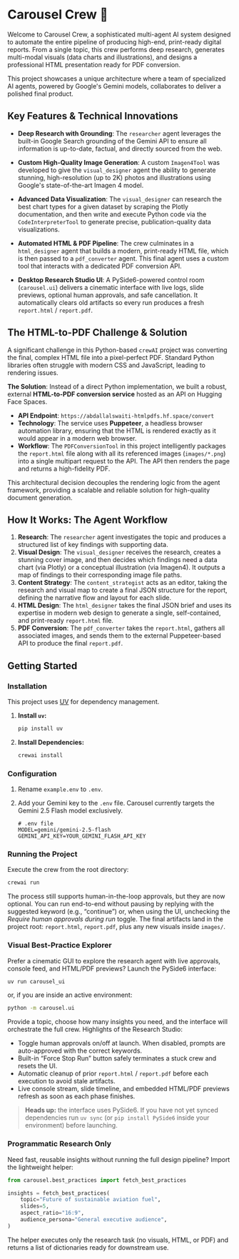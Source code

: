 # Carousel Crew 🎠

Welcome to Carousel Crew, a sophisticated multi-agent AI system designed to automate the entire pipeline of producing high-end, print-ready digital reports. From a single topic, this crew performs deep research, generates multi-modal visuals (data charts and illustrations), and designs a professional HTML presentation ready for PDF conversion.

This project showcases a unique architecture where a team of specialized AI agents, powered by Google's Gemini models, collaborates to deliver a polished final product.

## Key Features & Technical Innovations

-   **Deep Research with Grounding**: The `researcher` agent leverages the built-in Google Search grounding of the Gemini API to ensure all information is up-to-date, factual, and directly sourced from the web.

-   **Custom High-Quality Image Generation**: A custom `Imagen4Tool` was developed to give the `visual_designer` agent the ability to generate stunning, high-resolution (up to 2K) photos and illustrations using Google's state-of-the-art Imagen 4 model.

-   **Advanced Data Visualization**: The `visual_designer` can research the best chart types for a given dataset by scraping the Plotly documentation, and then write and execute Python code via the `CodeInterpreterTool` to generate precise, publication-quality data visualizations.

-   **Automated HTML & PDF Pipeline**: The crew culminates in a `html_designer` agent that builds a modern, print-ready HTML file, which is then passed to a `pdf_converter` agent. This final agent uses a custom tool that interacts with a dedicated PDF conversion API.
-   **Desktop Research Studio UI**: A PySide6-powered control room (`carousel.ui`) delivers a cinematic interface with live logs, slide previews, optional human approvals, and safe cancellation. It automatically clears old artifacts so every run produces a fresh `report.html` / `report.pdf`.

## The HTML-to-PDF Challenge & Solution

A significant challenge in this Python-based `crewAI` project was converting the final, complex HTML file into a pixel-perfect PDF. Standard Python libraries often struggle with modern CSS and JavaScript, leading to rendering issues.

**The Solution**: Instead of a direct Python implementation, we built a robust, external **HTML-to-PDF conversion service** hosted as an API on Hugging Face Spaces.

-   **API Endpoint**: `https://abdallalswaiti-htmlpdfs.hf.space/convert`
-   **Technology**: The service uses **Puppeteer**, a headless browser automation library, ensuring that the HTML is rendered exactly as it would appear in a modern web browser.
-   **Workflow**: The `PDFConversionTool` in this project intelligently packages the `report.html` file along with all its referenced images (`images/*.png`) into a single multipart request to the API. The API then renders the page and returns a high-fidelity PDF.

This architectural decision decouples the rendering logic from the agent framework, providing a scalable and reliable solution for high-quality document generation.

## How It Works: The Agent Workflow

1.  **Research**: The `researcher` agent investigates the topic and produces a structured list of key findings with supporting data.
2.  **Visual Design**: The `visual_designer` receives the research, creates a stunning cover image, and then decides which findings need a data chart (via Plotly) or a conceptual illustration (via Imagen4). It outputs a map of findings to their corresponding image file paths.
3.  **Content Strategy**: The `content_strategist` acts as an editor, taking the research and visual map to create a final JSON structure for the report, defining the narrative flow and layout for each slide.
4.  **HTML Design**: The `html_designer` takes the final JSON brief and uses its expertise in modern web design to generate a single, self-contained, and print-ready `report.html` file.
5.  **PDF Conversion**: The `pdf_converter` takes the `report.html`, gathers all associated images, and sends them to the external Puppeteer-based API to produce the final `report.pdf`.

## Getting Started

### Installation

This project uses [UV](https://docs.astral.sh/uv/) for dependency management.

1.  **Install `uv`:**
    ```bash
    pip install uv
    ```
2.  **Install Dependencies:**
    ```bash
    crewai install
    ```

### Configuration

1.  Rename `example.env` to `.env`.
2.  Add your Gemini key to the `.env` file. Carousel currently targets the Gemini 2.5 Flash model exclusively.

    ```
    # .env file
    MODEL=gemini/gemini-2.5-flash
    GEMINI_API_KEY=YOUR_GEMINI_FLASH_API_KEY
    ```

### Running the Project

Execute the crew from the root directory:

```bash
crewai run
```

The process still supports human-in-the-loop approvals, but they are now optional. You can run end-to-end without pausing by replying with the suggested keyword (e.g., “continue”) or, when using the UI, unchecking the *Require human approvals during run* toggle. The final artifacts land in the project root: `report.html`, `report.pdf`, plus any new visuals inside `images/`.

### Visual Best-Practice Explorer

Prefer a cinematic GUI to explore the research agent with live approvals, console feed, and HTML/PDF previews? Launch the PySide6 interface:

```bash
uv run carousel_ui
```

or, if you are inside an active environment:

```bash
python -m carousel.ui
```

Provide a topic, choose how many insights you need, and the interface will orchestrate the full crew. Highlights of the Research Studio:

- Toggle human approvals on/off at launch. When disabled, prompts are auto-approved with the correct keywords.
- Built-in “Force Stop Run” button safely terminates a stuck crew and resets the UI.
- Automatic cleanup of prior `report.html` / `report.pdf` before each execution to avoid stale artifacts.
- Live console stream, slide timeline, and embedded HTML/PDF previews refresh as soon as each phase finishes.

> **Heads up:** the interface uses PySide6. If you have not yet synced dependencies run `uv sync` (or `pip install PySide6` inside your environment) before launching.

### Programmatic Research Only

Need fast, reusable insights without running the full design pipeline? Import the lightweight helper:

```python
from carousel.best_practices import fetch_best_practices

insights = fetch_best_practices(
    topic="Future of sustainable aviation fuel",
    slides=5,
    aspect_ratio="16:9",
    audience_persona="General executive audience",
)
```

The helper executes only the research task (no visuals, HTML, or PDF) and returns a list of dictionaries ready for downstream use.
